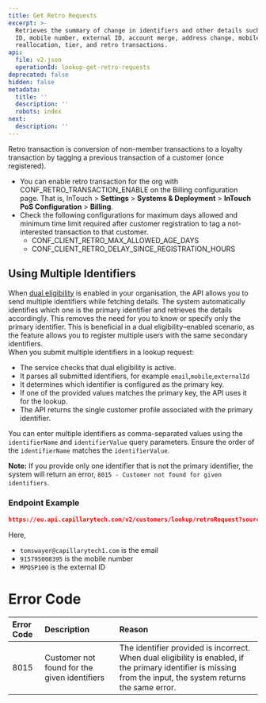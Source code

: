 ```yaml
---
title: Get Retro Requests
excerpt: >-
  Retrieves the summary of change in identifiers and other details such as email
  ID, mobile number, external ID, account merge, address change, mobile number
  reallocation, tier, and retro transactions.
api:
  file: v2.json
  operationId: lookup-get-retro-requests
deprecated: false
hidden: false
metadata:
  title: ''
  description: ''
  robots: index
next:
  description: ''
---
```

<Callout icon="📘" theme="info">
  Retro transaction is conversion of non-member transactions to a loyalty transaction by tagging a previous transaction of a customer (once registered).

  * You can enable retro transaction for the org with CONF\_RETRO\_TRANSACTION\_ENABLE on the Billing configuration page. That is, InTouch > **Settings** > **Systems & Deployment** > **InTouch PoS Configuration** > **Billing**.
  * Check the following configurations for maximum days allowed and minimum time limit required after customer registration to tag a not-interested transaction to that customer.
    * CONF\_CLIENT\_RETRO\_MAX\_ALLOWED\_AGE\_DAYS
    * CONF\_CLIENT\_RETRO\_DELAY\_SINCE\_REGISTRATION\_HOURS
</Callout>

## Using Multiple Identifiers

When [dual eligibility](https://docs.capillarytech.com/docs/customer_entity#dual-eligibility) is enabled in your organisation, the API allows you to send multiple identifiers while fetching details. The system automatically identifies which one is the primary identifier and retrieves the details accordingly. This removes the need for you to know or specify only the primary identifier. This is beneficial in a dual eligibility–enabled scenario, as the feature allows you to register multiple users with the same secondary identifiers.\
When you submit multiple identifiers in a lookup request:

* The service checks that dual eligibility is active.
* It parses all submitted identifiers, for example `email`,`mobile`,`externalId`
* It determines which identifier is configured as the primary key.
* If one of the provided values matches the primary key, the API uses it for the lookup.
* The API returns the single customer profile associated with the primary identifier.

You can enter multiple identifiers as comma-separated values using the `identifierName` and `identifierValue` query parameters. Ensure the order of the `identifierName` matches the `identifierValue`.

**Note:** If you provide only one identifier that is not the primary identifier, the system will return an error, `8015 - Customer not found for given identifiers`.

### Endpoint Example

```json Endpoint Example
https://eu.api.capillarytech.com/v2/customers/lookup/retroRequest?source=INSTORE&&identifierName=email,mobile,externalID&identifierValue=tomswayer@capillarytech1.com,915795008395,MPQSP10
```

Here,

* `tomswayer@capillarytech1.com` is the email
* `915795008395` is the mobile number
* `MPQSP100` is the external ID

# Error Code

| Error Code | Description                                  | Reason                                                                                                                                                          |
| :--------- | :------------------------------------------- | :-------------------------------------------------------------------------------------------------------------------------------------------------------------- |
| 8015       | Customer not found for the given identifiers | The identifier provided is incorrect. When dual eligibility is enabled, if the primary identifier is missing from the input, the system returns the same error. |